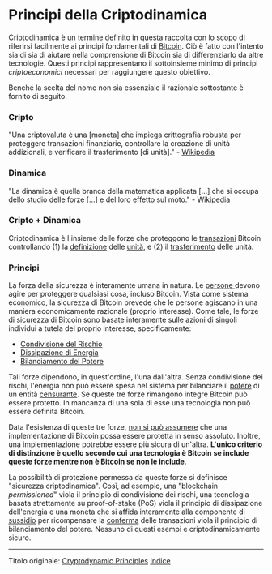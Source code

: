# Principi della Criptodinamica



Criptodinamica è un termine definito in questa raccolta con lo scopo di riferirsi facilmente ai principi fondamentali di [Bitcoin](ch101-glossary.md#bitcoin). Ciò è fatto con l'intento sia di sia di aiutare nella comprensione di Bitcoin sia di differenziarlo da altre tecnologie. Questi principi rappresentano il sottoinsieme minimo di principi _criptoeconomici_ necessari per raggiungere questo obiettivo.

Benché la scelta del nome non sia essenziale il razionale sottostante è fornito di seguito.

### Cripto

"Una criptovaluta è una [moneta] che impiega crittografia robusta per proteggere transazioni finanziarie, controllare la creazione di unità addizionali, e verificare il trasferimento [di unità]." - [Wikipedia](https://en.m.wikipedia.org/wiki/Cryptocurrency)

### Dinamica

"La dinamica è quella branca della matematica applicata [...] che si occupa dello studio delle forze [...] e del loro effetto sul moto." - [Wikipedia](https://en.wikipedia.org/wiki/Dynamics_(mechanics))

### Cripto + Dinamica

Criptodinamica è l'insieme delle forze che proteggono le [transazioni](ch101-glossary.md#transazione) Bitcoin controllando (1) la [definizione](ch101-glossary.md#validità) delle [unità](ch101-glossary.md#unità), e (2) il [trasferimento](ch101-glossary.md#conferma) delle unità.

### Principi

La forza della sicurezza è interamente umana in natura. Le [persone ](ch101-glossary.md#persona)devono agire per proteggere qualsiasi cosa, incluso Bitcoin. Vista come sistema economico, la sicurezza di Bitcoin prevede che le persone agiscano in una maniera economicamente razionale (proprio interesse). Come tale, le forze di sicurezza di Bitcoin sono basate interamente sulle azioni di singoli individui a tutela del proprio interesse, specificamente:

* [Condivisione del Rischio](ch016-risk-sharing-principle.md)
* [Dissipazione di Energia](ch072-proof-of-stake-fallacy.md)
* [Bilanciamento del Potere](ch028-censorship-resistance-property.md)

Tali forze dipendono, in quest'ordine, l'una dall'altra. Senza condivisione dei rischi, l'energia non può essere spesa nel sistema per bilanciare il [potere](ch101-glossary.md#potere) di un entità [censurante](ch101-glossary.md#censura). Se queste tre forze rimangono integre Bitcoin può essere protetto. In mancanza di una sola di esse una tecnologia non può essere definita Bitcoin.

Data l'esistenza di queste tre forze, [non si può assumere](ch004-axiom-of-resistance.md) che una implementazione di Bitcoin possa essere protetta in senso assoluto. Inoltre, una implementazione potrebbe essere più sicura di un'altra. **L'unico criterio di distinzione è quello secondo cui una tecnologia è Bitcoin se include queste forze mentre non è Bitcoin se non le include**.

La possibilità di protezione permessa da queste forze si definisce "sicurezza criptodinamica". Così, ad esempio, una "blockchain _permissioned_" viola il principio di condivisione dei rischi, una tecnologia basata strettamente su proof-of-stake (PoS) viola il principio di dissipazione dell'energia e una moneta che si affida interamente alla componente di [sussidio](ch101-glossary.md#sussidio) per ricompensare la [conferma](ch101-glossary.md#conferma) delle transazioni viola il principio di bilanciamento del potere. Nessuno di questi esempi e criptodinamicamente sicuro.

---------
Titolo originale: [Cryptodynamic Principles](https://github.com/libbitcoin/libbitcoin-system/wiki/Cryptodynamic-Principles)
[Indice](/README.md)

